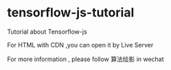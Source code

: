 # tensorflow-js-tutorial
Tutorial about Tensorflow-js 

For HTML with CDN ,you can open it by Live Server

For more information , please follow 算法绘影 in wechat
